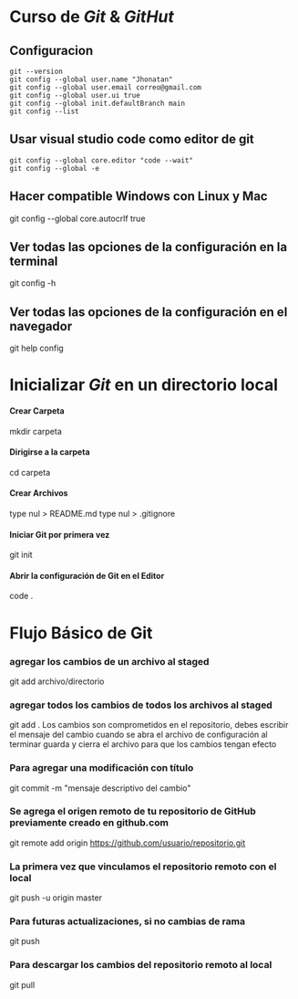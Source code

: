 # Curso de _Git_ & _GitHut_
## Configuracion
```
git --version
git config --global user.name "Jhonatan"
git config --global user.email correo@gmail.com
git config --global user.ui true
git config --global init.defaultBranch main
git config --list
```
## Usar visual studio code como editor de git
```
git config --global core.editor "code --wait"
git config --global -e
```
## Hacer compatible Windows con Linux y Mac
git config --global core.autocrlf true
## Ver todas las opciones de la configuración en la terminal
git config -h
## Ver todas las opciones de la configuración en el navegador
git help config
# Inicializar  _Git_  en un directorio local
#### Crear Carpeta
mkdir carpeta
#### Dirigirse a la carpeta
cd carpeta
#### Crear Archivos
type nul > README.md
type nul > .gitignore
#### Iniciar Git por primera vez
git init
#### Abrir la configuración de Git en el Editor
code .
# Flujo Básico de Git
### agregar los cambios de un archivo al staged
git add archivo/directorio
### agregar todos los cambios de todos los archivos al staged
git add .
Los cambios son comprometidos en el repositorio, debes escribir el mensaje del cambio cuando se abra el archivo de configuración al terminar guarda y cierra el archivo para que los cambios tengan efecto
### Para agregar una modificación con título
git commit -m "mensaje descriptivo del cambio"
### Se agrega el origen remoto de tu repositorio de GitHub previamente creado en github.com
git remote add origin https://github.com/usuario/repositorio.git
### La primera vez que vinculamos el repositorio remoto con el local
git push -u origin master
### Para futuras actualizaciones, si no cambias de rama
git push
### Para descargar los cambios del repositorio remoto al local
git pull
